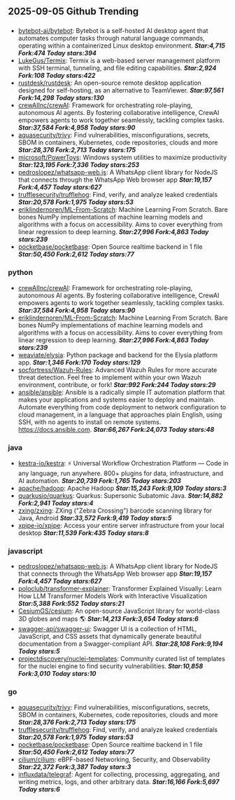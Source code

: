 ## 2025-09-05 Github Trending

### 
* [bytebot-ai/bytebot](https://github.com/bytebot-ai/bytebot): Bytebot is a self-hosted AI desktop agent that automates computer tasks through natural language commands, operating within a containerized Linux desktop environment. ***Star:4,715 Fork:474 Today stars:394***
* [LukeGus/Termix](https://github.com/LukeGus/Termix): Termix is a web-based server management platform with SSH terminal, tunneling, and file editing capabilities. ***Star:2,924 Fork:108 Today stars:422***
* [rustdesk/rustdesk](https://github.com/rustdesk/rustdesk): An open-source remote desktop application designed for self-hosting, as an alternative to TeamViewer. ***Star:97,561 Fork:14,298 Today stars:130***
* [crewAIInc/crewAI](https://github.com/crewAIInc/crewAI): Framework for orchestrating role-playing, autonomous AI agents. By fostering collaborative intelligence, CrewAI empowers agents to work together seamlessly, tackling complex tasks. ***Star:37,584 Fork:4,958 Today stars:90***
* [aquasecurity/trivy](https://github.com/aquasecurity/trivy): Find vulnerabilities, misconfigurations, secrets, SBOM in containers, Kubernetes, code repositories, clouds and more ***Star:28,376 Fork:2,713 Today stars:175***
* [microsoft/PowerToys](https://github.com/microsoft/PowerToys): Windows system utilities to maximize productivity ***Star:123,195 Fork:7,336 Today stars:253***
* [pedroslopez/whatsapp-web.js](https://github.com/pedroslopez/whatsapp-web.js): A WhatsApp client library for NodeJS that connects through the WhatsApp Web browser app ***Star:19,157 Fork:4,457 Today stars:627***
* [trufflesecurity/trufflehog](https://github.com/trufflesecurity/trufflehog): Find, verify, and analyze leaked credentials ***Star:20,578 Fork:1,975 Today stars:53***
* [eriklindernoren/ML-From-Scratch](https://github.com/eriklindernoren/ML-From-Scratch): Machine Learning From Scratch. Bare bones NumPy implementations of machine learning models and algorithms with a focus on accessibility. Aims to cover everything from linear regression to deep learning. ***Star:27,996 Fork:4,863 Today stars:239***
* [pocketbase/pocketbase](https://github.com/pocketbase/pocketbase): Open Source realtime backend in 1 file ***Star:50,450 Fork:2,612 Today stars:77***

### python
* [crewAIInc/crewAI](https://github.com/crewAIInc/crewAI): Framework for orchestrating role-playing, autonomous AI agents. By fostering collaborative intelligence, CrewAI empowers agents to work together seamlessly, tackling complex tasks. ***Star:37,584 Fork:4,958 Today stars:90***
* [eriklindernoren/ML-From-Scratch](https://github.com/eriklindernoren/ML-From-Scratch): Machine Learning From Scratch. Bare bones NumPy implementations of machine learning models and algorithms with a focus on accessibility. Aims to cover everything from linear regression to deep learning. ***Star:27,996 Fork:4,863 Today stars:239***
* [weaviate/elysia](https://github.com/weaviate/elysia): Python package and backend for the Elysia platform app. ***Star:1,346 Fork:170 Today stars:129***
* [socfortress/Wazuh-Rules](https://github.com/socfortress/Wazuh-Rules): Advanced Wazuh Rules for more accurate threat detection. Feel free to implement within your own Wazuh environment, contribute, or fork! ***Star:992 Fork:244 Today stars:29***
* [ansible/ansible](https://github.com/ansible/ansible): Ansible is a radically simple IT automation platform that makes your applications and systems easier to deploy and maintain. Automate everything from code deployment to network configuration to cloud management, in a language that approaches plain English, using SSH, with no agents to install on remote systems. https://docs.ansible.com. ***Star:66,267 Fork:24,073 Today stars:48***

### java
* [kestra-io/kestra](https://github.com/kestra-io/kestra): ⚡ Universal Workflow Orchestration Platform — Code in any language, run anywhere. 800+ plugins for data, infrastructure, and AI automation. ***Star:20,739 Fork:1,765 Today stars:203***
* [apache/hadoop](https://github.com/apache/hadoop): Apache Hadoop ***Star:15,243 Fork:9,109 Today stars:3***
* [quarkusio/quarkus](https://github.com/quarkusio/quarkus): Quarkus: Supersonic Subatomic Java. ***Star:14,882 Fork:2,941 Today stars:4***
* [zxing/zxing](https://github.com/zxing/zxing): ZXing ("Zebra Crossing") barcode scanning library for Java, Android ***Star:33,572 Fork:9,419 Today stars:5***
* [xpipe-io/xpipe](https://github.com/xpipe-io/xpipe): Access your entire server infrastructure from your local desktop ***Star:11,539 Fork:435 Today stars:8***

### javascript
* [pedroslopez/whatsapp-web.js](https://github.com/pedroslopez/whatsapp-web.js): A WhatsApp client library for NodeJS that connects through the WhatsApp Web browser app ***Star:19,157 Fork:4,457 Today stars:627***
* [poloclub/transformer-explainer](https://github.com/poloclub/transformer-explainer): Transformer Explained Visually: Learn How LLM Transformer Models Work with Interactive Visualization ***Star:5,388 Fork:552 Today stars:21***
* [CesiumGS/cesium](https://github.com/CesiumGS/cesium): An open-source JavaScript library for world-class 3D globes and maps 🌎 ***Star:14,213 Fork:3,654 Today stars:6***
* [swagger-api/swagger-ui](https://github.com/swagger-api/swagger-ui): Swagger UI is a collection of HTML, JavaScript, and CSS assets that dynamically generate beautiful documentation from a Swagger-compliant API. ***Star:28,108 Fork:9,194 Today stars:5***
* [projectdiscovery/nuclei-templates](https://github.com/projectdiscovery/nuclei-templates): Community curated list of templates for the nuclei engine to find security vulnerabilities. ***Star:10,858 Fork:3,010 Today stars:10***

### go
* [aquasecurity/trivy](https://github.com/aquasecurity/trivy): Find vulnerabilities, misconfigurations, secrets, SBOM in containers, Kubernetes, code repositories, clouds and more ***Star:28,376 Fork:2,713 Today stars:175***
* [trufflesecurity/trufflehog](https://github.com/trufflesecurity/trufflehog): Find, verify, and analyze leaked credentials ***Star:20,578 Fork:1,975 Today stars:53***
* [pocketbase/pocketbase](https://github.com/pocketbase/pocketbase): Open Source realtime backend in 1 file ***Star:50,450 Fork:2,612 Today stars:77***
* [cilium/cilium](https://github.com/cilium/cilium): eBPF-based Networking, Security, and Observability ***Star:22,372 Fork:3,387 Today stars:3***
* [influxdata/telegraf](https://github.com/influxdata/telegraf): Agent for collecting, processing, aggregating, and writing metrics, logs, and other arbitrary data. ***Star:16,166 Fork:5,697 Today stars:6***
